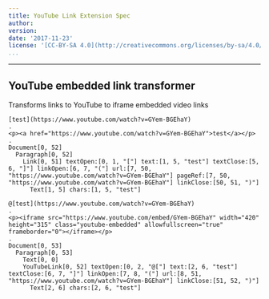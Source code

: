 ```yaml
---
title: YouTube Link Extension Spec
author:
version:
date: '2017-11-23'
license: '[CC-BY-SA 4.0](http://creativecommons.org/licenses/by-sa/4.0/)'
...
```


---

## YouTube embedded link transformer

Transforms links to YouTube to iframe embedded video links

```````````````````````````````` example YouTube embedded link transformer: 1
[test](https://www.youtube.com/watch?v=GYem-BGEhaY)
.
<p><a href="https://www.youtube.com/watch?v=GYem-BGEhaY">test</a></p>
.
Document[0, 52]
  Paragraph[0, 52]
    Link[0, 51] textOpen:[0, 1, "["] text:[1, 5, "test"] textClose:[5, 6, "]"] linkOpen:[6, 7, "("] url:[7, 50, "https://www.youtube.com/watch?v=GYem-BGEhaY"] pageRef:[7, 50, "https://www.youtube.com/watch?v=GYem-BGEhaY"] linkClose:[50, 51, ")"]
      Text[1, 5] chars:[1, 5, "test"]
````````````````````````````````


```````````````````````````````` example YouTube embedded link transformer: 2
@[test](https://www.youtube.com/watch?v=GYem-BGEhaY)
.
<p><iframe src="https://www.youtube.com/embed/GYem-BGEhaY" width="420" height="315" class="youtube-embedded" allowfullscreen="true" frameborder="0"></iframe></p>
.
Document[0, 53]
  Paragraph[0, 53]
    Text[0, 0]
    YouTubeLink[0, 52] textOpen:[0, 2, "@["] text:[2, 6, "test"] textClose:[6, 7, "]"] linkOpen:[7, 8, "("] url:[8, 51, "https://www.youtube.com/watch?v=GYem-BGEhaY"] linkClose:[51, 52, ")"]
      Text[2, 6] chars:[2, 6, "test"]
````````````````````````````````


